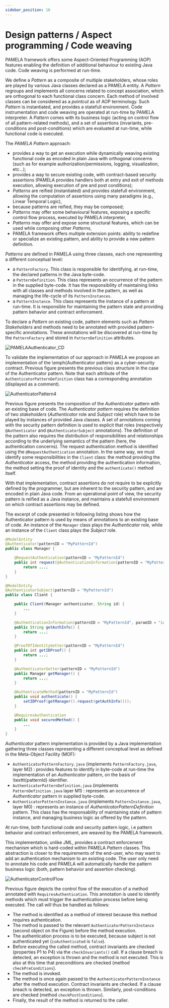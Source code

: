 ```yaml
---
sidebar_position: 16
---
```


# Design patterns / Aspect programming / Code weaving

PAMELA framework offers some Aspect-Oriented Programming (AOP) features enabling the definition of additional behaviour to existing Java code. Code weaving is performed at run-time.

We define a *Pattern* as a composite of multiple stakeholders, whose roles are played by various Java classes declared as a PAMELA entity. A *Pattern* regroups and implements all concerns related to concept association, which are orthogonal to each functional class concern. Each method of involved classes can be considered as a *pointcut* as of AOP terminology. Such *Pattern* is instantiated, and provides a statefull environment. Code instrumentation and code weaving are operated at run-time by PAMELA interpreter. A *Pattern* comes with its business logic (acting on control flow of all pattern-related methods), and a set of assertions (invariants, pre-conditions and post-conditions) which are evaluated at run-time, while functional code is executed.

The *PAMELA Pattern* approach:

- provides a way to get an execution while dynamically weaving existing functional code as encoded in plain Java with orthogonal concerns (such as for example authorization/permissions, logging, visualization, etc...);
- provides a way to secure existing code, with contract-based security assertions (PAMELA provides handlers both at entry and exit of methods execution, allowing execution of pre and post conditions);
- *Patterns* are reified (instantiated) and provides statefull environment, allowing the computation of assertions using many paradigms (e.g., Linear Temporal Logic),
- because patterns are reified, they may be composed;
- *Patterns* may offer some behavioural features, exposing a specific control flow process, executed by PAMELA interpreter,
- *Patterns* may offer and expose some structural features, which can be used while composing other *Patterns*,
- PAMELA framework offers multiple extension points: ability to redefine or specialize an existing pattern, and ability to provide a new pattern definition.

*Patterns* are defined in PAMELA using three classes, each one representing a different conceptual level:

- a `PatternFactory`. This class is responsible for identifying, at run-time, the declared patterns in the Java byte-code.
- a `PatternDefinition`. This class represents an occurrence of the pattern in the supplied byte-code. It has the responsibility of maintaining links with all classes and methods involved in the pattern, as well as managing the life-cycle of its `PatternInstances`.
- a `PatternInstance`. This class represents the instance of a pattern at run-time. It is responsible for maintaining the pattern state and providing pattern behavior and contract enforcement.

To declare a *Pattern* on existing code, pattern elements such as *Pattern Stakeholders* and methods need to be annotated with provided pattern-specific  annotations. These annotations will be discovered at run-time by the `PatternFactory` and stored in `PatternDefinition` attributes.

![PAMELAAuthenticator_CD](/images/PAMELAAuthenticator_CD.png)

To validate the implementation of our approach in PAMELA we propose an implementation of the \emph{Authenticator pattern} as a cyber-security contract. Previous figure presents the previous class structure in the case of the Authenticator pattern. Note that each attribute of the `AuthenticatorPatternDefinition` class has a corresponding annotation (displayed as a comment).

![AuthenticatorPattern4](/images/AuthenticatorPattern4.png)

Previous figure presents the composition of the *Authenticator* pattern with an existing base of code. The  *Authenticator pattern* requires the definition of two *stakeholders* (*Authenticator* role and *Subject* role) which have to be played by instances of provided Java classes. A set of annotations coming with the security pattern definition is used to explicit that roles (respectively `@Authenticator` and `@AuthenticatorSubject` annotations). The definition of the pattern also requires the distribution of responsibilities and relationships according to the underlying semantics of the pattern (here, the authentication concerns). The request authentication method is identified using the `@RequestAuthentication` annotation. In the same way, we must identify some responsibilities in the `Client` class: the method providing the  *Authenticator* access, the method providing the authentication information, the method setting the proof of identity and the `authenticate()` method itself.

With that implementation, contract assertions do not require to be explicitly defined by the programmer, but are inherent to the security pattern, and are encoded in plain Java code. From an operational point of view, the security pattern is reified as a Java instance, and maintains a statefull environment on which contract assertions may be defined.

The excerpt of code presented in following listing shows how the Authenticator pattern is used by means of annotations to an existing base of code. An instance of the `Manager` class plays the *Authenticator* role, while an instance of the `Client` class plays the *Subject* role.

```java
@ModelEntity
@Authenticator(patternID = "MyPatternId")
public class Manager {

	@RequestAuthentication(patternID = "MyPatternId")
	public int request(@AuthenticationInformation(patternID = "MyPatternId", paramID = "id") String id) {
		return ...;
	}
}

@ModelEntity
@AuthenticatorSubject(patternID = "MyPatternId")
public class Client {

	public Client(Manager authenticator, String id) {
		...
	}

	@AuthenticationInformation(patternID = "MyPatternId", paramID = "id")
	public String getAuthInfo() {
		return ...;
	}

	@ProofOfIdentityGetter(patternID = "MyPatternId")
	public int getIDProof() {
		return ...;
	}

	@AuthenticatorGetter(patternID = "MyPatternId")
	public Manager getManager() {
		return ...;
	}

	@AuthenticateMethod(patternID = "MyPatternId")
	public void authenticate() {
		setIDProof(getManager().request(getAuthInfo()));
	}

	@RequiresAuthentication
	public void securedMethod() {
		...
	}
}
```

*Authenticator* pattern implementation is provided by a Java implementation gathering three classes representing a different conceptual level as defined in the Meta-Object Facility (MOF):

- `AuthenticatorPatternFactory.java` (implements `PatternFactory.java`, layer M2) : provides features to identify in byte-code at run-time the implementation of an *Authenticator* pattern, on the basis of \texttt{patternId} identifier.
- `AuthenticatorPatternDefinition.java` (implements `PatternDefinition.java` layer M1) : represents an occurrence of *Authenticator* pattern in supplied byte-code.
- `AuthenticatorPatternInstance.java` (implements `PatternInstance.java`, layer M0) : represents an instance of *AuthenticatorPatternDefinition* pattern. This class has the responsability of maintaining state of pattern instance, and managing  business logic as offered by the pattern.

At run-time, both functional code and security pattern logic, i.e pattern behavior and contract enforcement, are weaved by the PAMELA framework. 

This implementation, unlike JML, provides a contract enforcement mechanism which is hard-coded within PAMELA *Pattern* classes. This abstraction is closer to the requirements of the end-user, who may want to add an authentication mechanism to an existing code. The user only need to annotate his code and PAMELA will automatically handle the pattern business logic (both, pattern behavior and assertion checking).

![AuthenticatorControlFlow](/images/AuthenticatorControlFlow.png)

Previous figure depicts  the control flow of the execution of a method annotated with `RequiresAuthentication`. 
This annotation is used to identify methods which must trigger the authentication process before being executed. The call will thus be handled as follows:

- The method is identified as a method of interest because this method requires authentication.
- The method is passed to the relevant `AuthenticatorPatternInstance` (second object on the Figure) before the method execution.
- The authentication process is to be executed, because subject is not authenticated yet (`isAuthenticated` is `false`).
- Before executing the called method, contract invariants are checked (properties P1 to P4) via the `checkInvariants()` call. If a clause breach is detected, an exception is thrown and the method is not executed. This is also at this time that preconditions are checked (method `checkPreConditions`).
- The method is invoked.
- The method is once again passed to the `AuthenticatorPatternInstance` after the method execution. Contract invariants are checked. If a clause breach is detected, an exception is thrown. Similarly,  post-conditions are checked (method `checkPostConditions`).
- Finally, the result of the method is returned to the caller.

